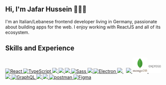 ## Hi, I'm Jafar Hussein 👋🧑‍💻

I'm an Italian/Lebanese frontend developer living in Germany, passionate about building apps for the web. I enjoy working with ReactJS and all of its ecosystem.

## Skills and Experience
<a href="https://reactjs.org/" target="_blank"> <img src="https://profilinator.rishav.dev/skills-assets/react-original-wordmark.svg" alt="React" height="50px"/> </a>
<a href="https://www.typescriptlang.org/" target="_blank"> <img src="https://profilinator.rishav.dev/skills-assets/typescript-original.svg" alt="TypeScript" height="50" /> </a>
<a href="https://developer.mozilla.org/en-US/docs/Web/JavaScript" target="_blank"> <img src="https://img.icons8.com/color/48/000000/javascript.png"/> </a> 
<a href="https://www.w3.org/html/" target="_blank"> <img src="https://img.icons8.com/color/48/000000/html-5.png"/> </a> 
<a href="https://www.w3schools.com/css/" target="_blank"> <img src="https://img.icons8.com/color/48/000000/css3.png"/> </a> 
<a href="https://sass-lang.com" target="_blank"><img src="https://profilinator.rishav.dev/skills-assets/sass-original.svg" alt="Sass" height="50" /> </a>
<a href="https://reactnative.dev/" target="_blank"> <img src="https://img.icons8.com/color/48/000000/react-native.png"/> </a>
 <a href="https://electronjs.com" target="_blank"> <img src="https://profilinator.rishav.dev/skills-assets/electron-original.svg" alt="Electron" height="50" /> </a>
<a style="padding-right:8px;" href="https://nodejs.org" target="_blank"> <img src="https://img.icons8.com/color/48/000000/nodejs.png"/> </a>
<a href="https://redux.js.org" target="_blank"> <img src="https://img.icons8.com/color/48/000000/redux.png"/> </a>
<a href="https://www.mongodb.com/" target="_blank"> <img src="https://raw.githubusercontent.com/devicons/devicon/master/icons/mongodb/mongodb-original-wordmark.svg" alt="mongodb" width="48" height="48"/> </a> 
<a href="https://expressjs.com" target="_blank"> <img src="https://raw.githubusercontent.com/devicons/devicon/master/icons/express/express-original-wordmark.svg" alt="express" width="40" height="40"/> </a>
<a href="https://firebase.google.com/" target="_blank"> <img src="https://img.icons8.com/color/48/000000/firebase.png"/> </a>
<a href="https://graphql.com" target="_blank"> <img src="https://profilinator.rishav.dev/skills-assets/graphql.png" alt="GraphQL" height="50" /> </a>
<a href="https://www.python.org" target="_blank"> <img src="https://img.icons8.com/color/48/000000/python.png"/> </a>
<a href="https://git-scm.com/" target="_blank"> <img src="https://img.icons8.com/color/48/000000/git.png"/> </a>
<a href="https://postman.com" target="_blank"> <img src="https://www.vectorlogo.zone/logos/getpostman/getpostman-icon.svg" alt="postman" width="45" height="45"/> </a>
<a href="https://figma.com" target="_blank"> <img src="https://profilinator.rishav.dev/skills-assets/figma-icon.svg" alt="Figma" height="50"/> </a>

